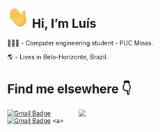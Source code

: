 # <img src="https://raw.githubusercontent.com/parth-27/parth-27/master/Hi.gif" height="50" width="50"> Hi, I’m Luís
👨🏻‍💻 - Computer engineering student - PUC Minas.

🌎 - Lives in Belo-Horizonte, Brazil.

# Find me elsewhere  👇

<img align="right" src="https://raw.githubusercontent.com/MicaelliMedeiros/micaellimedeiros/master/image/computer-illustration.png" width="340"/>





[![Gmail Badge](https://img.shields.io/badge/-lluisresende13@gmail.com-6633cc?style=flat-square&logo=Gmail&logoColor=white&link=mailto:lluisresende13@gmail.com)](lluisresende13@gmail.com)
<a> [![Gmail Badge](https://img.shields.io/badge/-luisgust4vo.github.io/portif-6633cc?style=flat-square&logo=CloudBees&logoColor=white&link=mailto:luisgust4vo.github.io/portif)](luisgust4vo.github.io/portif) <a\>








